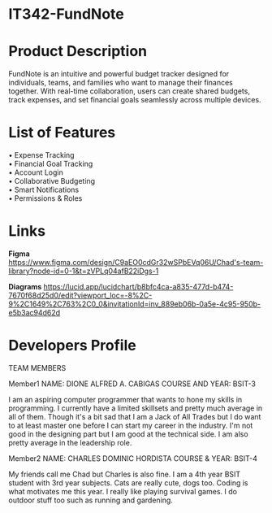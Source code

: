 # IT342-FundNote

# Product Description
FundNote is an intuitive and powerful budget tracker designed for individuals, teams, and families who want to manage their finances together. With real-time collaboration, users can create shared budgets, track expenses, and set financial goals seamlessly across multiple devices.

# List of Features
• Expense Tracking <br />
• Financial Goal Tracking <br />
• Account Login <br />
• Collaborative Budgeting <br />
• Smart Notifications <br />
• Permissions & Roles

# Links
**Figma**
https://www.figma.com/design/C9aEO0cdGr32wSPbEVq06U/Chad's-team-library?node-id=0-1&t=zVPLq04afB22iDgs-1

**Diagrams**
https://lucid.app/lucidchart/b8bfc4ca-a835-477d-b474-7670f68d25d0/edit?viewport_loc=-8%2C-9%2C1649%2C763%2C0_0&invitationId=inv_889eb06b-0a5e-4c95-950b-e5b3ac94d62d


# Developers Profile
TEAM MEMBERS    

Member1
NAME: DIONE ALFRED A. CABIGAS
COURSE AND YEAR: BSIT-3

I am an aspiring computer programmer that wants to hone my skills in programming. I currently have a limited skillsets and pretty much average in all of them. Though it's a bit sad that I am a Jack of All Trades but I do want to at least master one before I can start my career in the industry. I'm not good in the designing part but I am good at the technical side. I am also pretty average in the leadership role.

Member2
NAME: CHARLES DOMINIC HORDISTA
COURSE & YEAR: BSIT-4

My friends call me Chad but Charles is also fine. I am a 4th year BSIT student with 3rd year subjects. Cats are really cute, dogs too. Coding is what motivates me this year. I really like playing survival games. I do outdoor stuff too such as running and gardening. 

